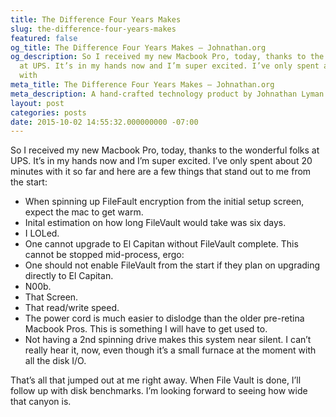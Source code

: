 ```yaml
---
title: The Difference Four Years Makes
slug: the-difference-four-years-makes
featured: false
og_title: The Difference Four Years Makes – Johnathan.org
og_description: So I received my new Macbook Pro, today, thanks to the wonderful folks
  at UPS. It’s in my hands now and I’m super excited. I’ve only spent about 20 minutes
  with
meta_title: The Difference Four Years Makes – Johnathan.org
meta_description: A hand-crafted technology product by Johnathan Lyman
layout: post
categories: posts
date: 2015-10-02 14:55:32.000000000 -07:00
---
```


So I received my new Macbook Pro, today, thanks to the wonderful folks at UPS. It’s in my hands now and I’m super excited. I’ve only spent about 20 minutes with it so far and here are a few things that stand out to me from the start:

- When spinning up FileFault encryption from the initial setup screen, expect the mac to get warm.
- Inital estimation on how long FileVault would take was six days.
- I LOLed.
- One cannot upgrade to El Capitan without FileVault complete. This cannot be stopped mid-process, ergo:
- One should not enable FileVault from the start if they plan on upgrading directly to El Capitan.
- N00b.
- That Screen.
- That read/write speed.
- The power cord is much easier to dislodge than the older pre-retina Macbook Pros. This is something I will have to get used to.
- Not having a 2nd spinning drive makes this system near silent. I can’t really hear it, now, even though it’s a small furnace at the moment with all the disk I/O.

That’s all that jumped out at me right away. When File Vault is done, I’ll follow up with disk benchmarks. I’m looking forward to seeing how wide that canyon is.

